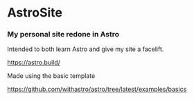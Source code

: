 # AstroSite
### My personal site redone in Astro

Intended to both learn Astro and give my site a facelift.

https://astro.build/

Made using the basic template

https://github.com/withastro/astro/tree/latest/examples/basics
